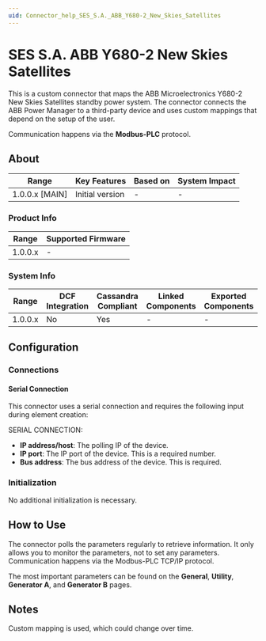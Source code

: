 ```yaml
---
uid: Connector_help_SES_S.A._ABB_Y680-2_New_Skies_Satellites
---
```


# SES S.A. ABB Y680-2 New Skies Satellites

This is a custom connector that maps the ABB Microelectronics Y680-2 New Skies Satellites standby power system. The connector connects the ABB Power Manager to a third-party device and uses custom mappings that depend on the setup of the user.

Communication happens via the **Modbus-PLC** protocol.

## About

| **Range**        | **Key Features** | **Based on** | **System Impact** |
|------------------|------------------|--------------|-------------------|
| 1.0.0.x \[MAIN\] | Initial version  | -            | -                 |

### Product Info

| Range     | Supported Firmware     |
|-----------|------------------------|
| 1.0.0.x   | -                      |

### System Info

| Range     | DCF Integration     | Cassandra Compliant     | Linked Components     | Exported Components     |
|-----------|---------------------|-------------------------|-----------------------|-------------------------|
| 1.0.0.x   | No                  | Yes                     | -                     | -                       |

## Configuration

### Connections

#### Serial Connection

This connector uses a serial connection and requires the following input during element creation:

SERIAL CONNECTION:

- **IP address/host**: The polling IP of the device.
- **IP port**: The IP port of the device. This is a required number.
- **Bus address**: The bus address of the device. This is required.

### Initialization

No additional initialization is necessary.

## How to Use

The connector polls the parameters regularly to retrieve information. It only allows you to monitor the parameters, not to set any parameters. Communication happens via the Modbus-PLC TCP/IP protocol.

The most important parameters can be found on the **General**, **Utility**, **Generator A**, and **Generator B** pages.

## Notes

Custom mapping is used, which could change over time.
